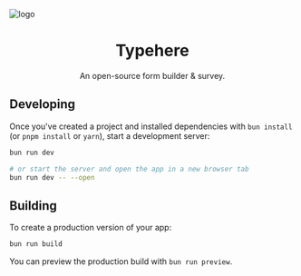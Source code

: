 ![logo](https://github.com/fahreziadh/typehere/assets/20290953/22dd6bca-038e-4c98-af69-ef37df8c25aa)

<h1 align="center">Typehere</h1>
<p align="center">
  An open-source form builder & survey.
</p>

## Developing

Once you've created a project and installed dependencies with `bun install` (or `pnpm install` or `yarn`), start a development server:

```bash
bun run dev

# or start the server and open the app in a new browser tab
bun run dev -- --open
```

## Building

To create a production version of your app:

```bash
bun run build
```

You can preview the production build with `bun run preview`.